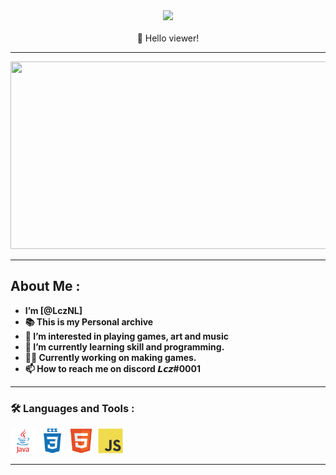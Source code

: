 <div id="header" align="center">
  <img src=https://media0.giphy.com/media/3oKIPnAiaMCws8nOsE/giphy.gif?cid=ecf05e477xpgnq22zctxbu21nzswtexsl8t264i0cvcwnvb0&rid=giphy.gif&ct=g width="100"/>
</div>

<div id="badges" align="center">
  <img src="https://komarev.com/ghpvc/?username=LczNL&style=flat-square&color=red" alt=""/>
</div>

<div align="center">
👋 Hello viewer!
</div>

---

<div align="center">
  <img src=https://media1.giphy.com/media/QpVUMRUJGokfqXyfa1/giphy.gif?cid=ecf05e47xgl3n474m6r6xpv8x7kt619q5fpzlsjn1o7z34lq&rid=giphy.gif&ct=g=g width="1000" height="300"/>
</div>

---
## About Me :

- <b>I’m <a>[@LczNL]
- 📚 This is my Personal archive
- 👀 I’m interested in playing games, art and music 
- 🌱 I’m currently learning skill and programming. 
- 👨‍💻 Currently working on making games.
- 📫 How to reach me on discord 𝙇𝙘𝙯#0001

---

### 🛠️ Languages and Tools :
<div align="left" >
  <img src="https://github.com/devicons/devicon/blob/master/icons/java/java-original-wordmark.svg" title="Java" alt="Java" width="40" height="40"/>&nbsp;
  <img src="https://github.com/devicons/devicon/blob/master/icons/css3/css3-plain-wordmark.svg"  title="CSS3" alt="CSS" width="40" height="40"/>&nbsp;
  <img src="https://github.com/devicons/devicon/blob/master/icons/html5/html5-original.svg" title="HTML5" alt="HTML" width="40" height="40"/>&nbsp;
  <img src="https://github.com/devicons/devicon/blob/master/icons/javascript/javascript-original.svg" title="JavaScript" alt="JavaScript" width="40" height="40"/>&nbsp;
</div>

---
